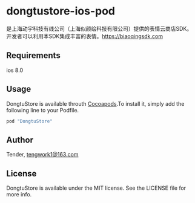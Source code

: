 # dongtustore-ios-pod
 是上海动宇科技有线公司（上海似颜绘科技有限公司）提供的表情云商店SDK。开发者可以利用本SDK集成丰富的表情。https://biaoqingsdk.com

## Requirements
ios 8.0

## Usage
DongtuStore is available throuth [Cocoapods](http://cocoapods.org).To install it, simply add the following line to your Podfile.

```ruby
pod "DongtuStore"
```

## Author
Tender, tengwork1@163.com

## License

DongtuStore is available under the MIT license. See the LICENSE file for more info.

